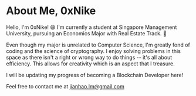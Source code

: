 # About Me, 0xNike

Hello, I'm 0xNike! :smile: I'm currently a student at Singapore Management University, pursuing an Economics Major with Real Estate Track. :house_with_garden:

Even though my major is unrelated to Computer Science, I'm greatly fond of coding and the science of cryptography. I enjoy solving problems in this space as there isn't a right or wrong way to do things -- it's all about efficiency. This allows for creativity which is an aspect that I treasure.

I will be updating my progress of becoming a Blockchain Developer here!

Feel free to contact me at jianhao.lm@gmail.com